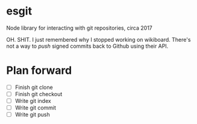# esgit
Node library for interacting with git repositories, circa 2017

OH. SHIT. I just remembered why I stopped working on wikiboard. There's
not a way to *push* signed commits back to Github using their API.

# Plan forward

- [ ] Finish git clone
- [ ] Finish git checkout
- [ ] Write git index
- [ ] Write git commit
- [ ] Write git push
